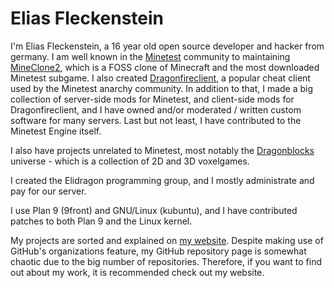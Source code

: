 # Elias Fleckenstein

I'm Elias Fleckenstein, a 16 year old open source developer and hacker from germany. I am well known in the [Minetest](http://minetest.net/) community to maintaining [MineClone2](https://content.minetest.net/packages/Wuzzy/mineclone2), which is a FOSS clone of Minecraft and the most downloaded Minetest subgame. I also created [Dragonfireclient](https://github.com/dragonfireclient/dragonfireclient), a popular cheat client used by the Minetest anarchy community. In addition to that, I made a big collection of server-side mods for Minetest, and client-side mods for Dragonfireclient, and I have owned and/or moderated / written custom software for many servers. Last but not least, I have contributed to the Minetest Engine itself.

I also have projects unrelated to Minetest, most notably the [Dragonblocks](https://github.com/dragonblocks) universe - which is a collection of 2D and 3D voxelgames.

I created the Elidragon programming group, and I mostly administrate and pay for our server.

I use Plan 9 (9front) and GNU/Linux (kubuntu), and I have contributed patches to both Plan 9 and the Linux kernel.

My projects are sorted and explained on [my website](https://fleckenstein.elidragon.com/). Despite making use of GitHub's organizations feature, my GitHub repository page is somewhat chaotic due to the big number of repositories. Therefore, if you want to find out about my work, it is recommended check out my website.
